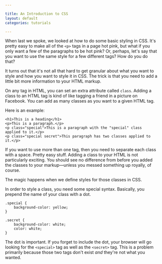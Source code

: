 ```yaml
---

title: An Introduction to CSS
layout: default
categories: tutorials

---
```


When last we spoke, we looked at how to do some basic styling in CSS. It's pretty easy to make all of the `<p>` tags in a page hot pink, but what if you only want a few of the paragraphs to be hot pink? Or, perhaps, let's say that you want to use the same style for a few different tags? How do you do that?
	
It turns out that it's not all that hard to get granular about what you want to style and how you want to style it in CSS. The trick is that you need to add a little bit more information to your HTML markup.

On any tag in HTML, you can set an extra attribute called `class`. Adding a class to an HTML tag is kind of like tagging a friend in a picture on Facebook. You can add as many classes as you want to a given HTML tag.

Here is an example:

	<h1>This is a heading</h1>
	<p>This is a paragraph.</p>
	<p class="special">This is a paragraph with the "special" class applied to it.</p>
	<p class="special secret">This paragraph has two classes applied to it.</p>
	
If you want to use more than one tag, then you need to separate each class with a space. Pretty easy stuff. Adding a class to your HTML is not particularly exciting. You should see no difference from before you added the classes to your markup—unless you messed something up royally, of course.

The magic happens when we define styles for those classes in CSS.

In order to style a class, you need some special syntax. Basically, you prepend the name of your class with a dot.

	.special {
		background-color: yellow;
	}
	
	.secret {
		background-color: white;
		color: white;
	}
	
The dot is important. If you forget to include the dot, your browser will go looking for the `<special>` tag as well as the `<secret>` tag. This is a problem primarily because those two tags don't exist *and* they're not what you wanted.